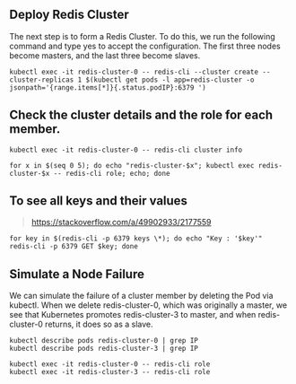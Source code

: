## Deploy Redis Cluster

The next step is to form a Redis Cluster. To do this, we run the following command and type yes to accept the configuration. The first three nodes become masters, and the last three become slaves.

`kubectl exec -it redis-cluster-0 -- redis-cli --cluster create --cluster-replicas 1 $(kubectl get pods -l app=redis-cluster -o jsonpath='{range.items[*]}{.status.podIP}:6379 ')`


## Check the cluster details and the role for each member.

`kubectl exec -it redis-cluster-0 -- redis-cli cluster info`

`for x in $(seq 0 5); do echo "redis-cluster-$x"; kubectl exec redis-cluster-$x -- redis-cli role; echo; done`

## To see all keys and their values

> https://stackoverflow.com/a/49902933/2177559

`
for key in $(redis-cli -p 6379 keys \*);
  do echo "Key : '$key'" 
     redis-cli -p 6379 GET $key;
done
`

## Simulate a Node Failure

We can simulate the failure of a cluster member by deleting the Pod via kubectl. When we delete redis-cluster-0, which was originally a master, we see that Kubernetes promotes redis-cluster-3 to master, and when redis-cluster-0 returns, it does so as a slave.

```
kubectl describe pods redis-cluster-0 | grep IP
kubectl describe pods redis-cluster-3 | grep IP

kubectl exec -it redis-cluster-0 -- redis-cli role
kubectl exec -it redis-cluster-3 -- redis-cli role
```
